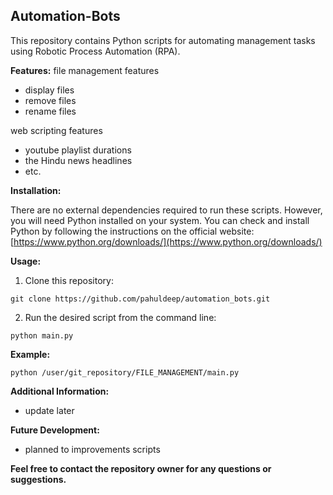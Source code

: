 ##  **Automation-Bots**

This repository contains Python scripts for automating management tasks using Robotic Process Automation (RPA). 

**Features:** 
file management features
+ display files
+ remove files
+ rename files

web scripting features
* youtube playlist durations
* the Hindu news headlines
* etc.


**Installation:**

There are no external dependencies required to run these scripts. However, you will need Python installed on your system. You can check and install Python by following the instructions on the official website: [https://www.python.org/downloads/](https://www.python.org/downloads/)

**Usage:**

1. Clone this repository:

```
git clone https://github.com/pahuldeep/automation_bots.git
```

2. Run the desired script from the command line:

```
python main.py
```

**Example:**

```
python /user/git_repository/FILE_MANAGEMENT/main.py 
```

**Additional Information:**

* update later

**Future Development:**

* planned to improvements scripts

**Feel free to contact the repository owner for any questions or suggestions.**
